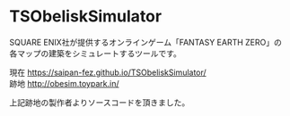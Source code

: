 # TSObeliskSimulator
SQUARE ENIX社が提供するオンラインゲーム「FANTASY EARTH ZERO」の  
各マップの建築をシミュレートするツールです。

現在 https://saipan-fez.github.io/TSObeliskSimulator/  
跡地 http://obesim.toypark.in/

上記跡地の製作者よりソースコードを頂きました。
